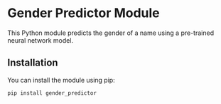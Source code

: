 # Gender Predictor Module

This Python module predicts the gender of a name using a pre-trained neural network model.

## Installation

You can install the module using pip:

```bash
pip install gender_predictor
